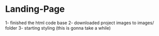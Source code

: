 # Landing-Page
1- finished the html code base
2- downloaded project images to images/ folder
3- starting styling (this is gonna take a while)